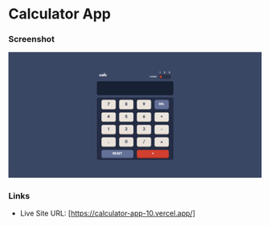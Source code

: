 # Calculator App

### Screenshot

![](Screenshot/Screenshot.png)

### Links

- Live Site URL: [https://calculator-app-10.vercel.app/]

